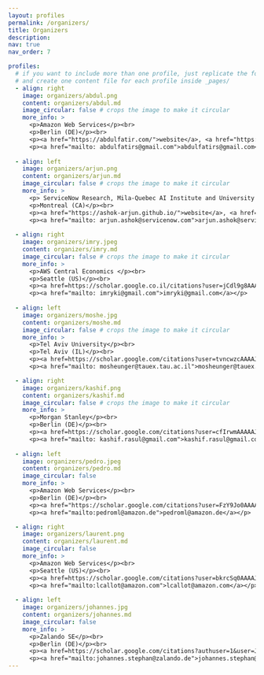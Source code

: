 ```yaml
---
layout: profiles
permalink: /organizers/
title: Organizers 
description: 
nav: true
nav_order: 7

profiles:
  # if you want to include more than one profile, just replicate the following block
  # and create one content file for each profile inside _pages/
  - align: right
    image: organizers/abdul.png
    content: organizers/abdul.md 
    image_circular: false # crops the image to make it circular
    more_info: >
      <p>Amazon Web Services</p><br>
      <p>Berlin (DE)</p><br>
      <p><a href="https://abdulfatir.com/">website</a>, <a href="https://scholar.google.com/citations?hl=en&user=BZ0EoqIAAAAJ&view_op=list_works&sortby=pubdate">google scholar</a> </p>
      <p><a href="mailto: abdulfatirs@gmail.com">abdulfatirs@gmail.com</a></p>
      
  - align: left 
    image: organizers/arjun.png
    content: organizers/arjun.md 
    image_circular: false # crops the image to make it circular
    more_info: >
      <p> ServiceNow Research, Mila-Quebec AI Institute and University of Montreal</p><br>
      <p>Montreal (CA)</p><br>
      <p><a href="https://ashok-arjun.github.io/">website</a>, <a href="https://scholar.google.com.sg/citations?hl=en&user=4ur98b4AAAAJ&view_op=list_works&authuser=2&sortby=pubdate">google scholar</a> </p>
      <p><a href="mailto: arjun.ashok@servicenow.com">arjun.ashok@servicenow.com</a></p>
      
  - align: right
    image: organizers/imry.jpeg
    content: organizers/imry.md 
    image_circular: false # crops the image to make it circular
    more_info: >
      <p>AWS Central Economics </p><br>
      <p>Seattle (US)</p><br>
      <p><a href=https://scholar.google.co.il/citations?user=jCdl9g8AAAAJ&hl=en>google scholar</a> </p>
      <p><a href="mailto: imryki@gmail.com">imryki@gmail.com</a></p>
      
  - align: left 
    image: organizers/moshe.jpg
    content: organizers/moshe.md 
    image_circular: false # crops the image to make it circular
    more_info: >
      <p>Tel Aviv University</p><br>
      <p>Tel Aviv (IL)</p><br>
      <p><a href=https://scholar.google.com/citations?user=tvncwzcAAAAJ&hl=iw&oi=ao>google scholar</a> </p>
      <p><a href="mailto: mosheunger@tauex.tau.ac.il">mosheunger@tauex.tau.ac.il</a></p>

  - align: right 
    image: organizers/kashif.png 
    content: organizers/kashif.md 
    image_circular: false # crops the image to make it circular
    more_info: >
      <p>Morgan Stanley</p><br>
      <p>Berlin (DE)</p><br>
      <p><a href=https://scholar.google.com/citations?user=cfIrwmAAAAAJ&hl=en>google scholar</a> </p>
      <p><a href="mailto: kashif.rasul@gmail.com">kashif.rasul@gmail.com</a></p>
      
  - align: left 
    image: organizers/pedro.jpeg
    content: organizers/pedro.md 
    image_circular: false 
    more_info: >
      <p>Amazon Web Services</p><br>
      <p>Berlin (DE)</p><br>
      <p><a href="https://scholar.google.com/citations?user=FzY9Jo0AAAAJ&hl=en"</a>google scholar </p>
      <p><a href="mailto:pedroml@amazon.de">pedroml@amazon.de</a></p>

  - align: right 
    image: organizers/laurent.png
    content: organizers/laurent.md 
    image_circular: false 
    more_info: >
      <p>Amazon Web Services</p><br>
      <p>Seattle (US)</p><br>
      <p><a href=https://scholar.google.com/citations?user=bkrcSq0AAAAJ&hl=en</a>google scholar</p>
      <p><a href="mailto:lcallot@amazon.com">lcallot@amazon.com</a></p>
      
  - align: left 
    image: organizers/johannes.jpg
    content: organizers/johannes.md 
    image_circular: false 
    more_info: >
      <p>Zalando SE</p><br>
      <p>Berlin (DE)</p><br>
      <p><a href=https://scholar.google.com/citations?authuser=1&user=J2BEjdgAAAAJ</a>google scholar</p>
      <p><a href="mailto:johannes.stephan@zalando.de">johannes.stephan@zalando.de</a></p>
---
```


